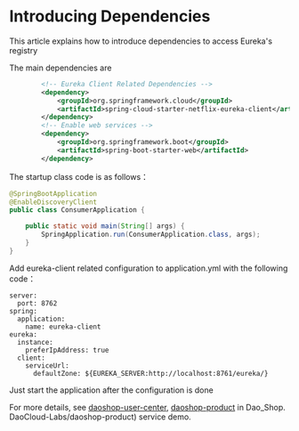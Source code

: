 # Introducing Dependencies

This article explains how to introduce dependencies to access Eureka's registry

The main dependencies are

```xml
		<!-- Eureka Client Related Dependencies -->
        <dependency>
            <groupId>org.springframework.cloud</groupId>
            <artifactId>spring-cloud-starter-netflix-eureka-client</artifactId>
        </dependency>
        <!-- Enable web services -->
        <dependency>
            <groupId>org.springframework.boot</groupId>
            <artifactId>spring-boot-starter-web</artifactId>
        </dependency>
```

The startup class code is as follows：

```java
@SpringBootApplication
@EnableDiscoveryClient
public class ConsumerApplication {

    public static void main(String[] args) {
        SpringApplication.run(ConsumerApplication.class, args);
    }
}
```

Add eureka-client related configuration to application.yml with the following code：

```
server:
  port: 8762
spring:
  application:
    name: eureka-client
eureka:
  instance:
    preferIpAddress: true
  client:
    serviceUrl:
      defaultZone: ${EUREKA_SERVER:http://localhost:8761/eureka/}
```

Just start the application after the configuration is done

For more details, see [daoshop-user-center](https://github.com/DaoCloud-Labs/daoshop-user-center), [daoshop-product](https://github.com/) in Dao_Shop. DaoCloud-Labs/daoshop-product) service demo.